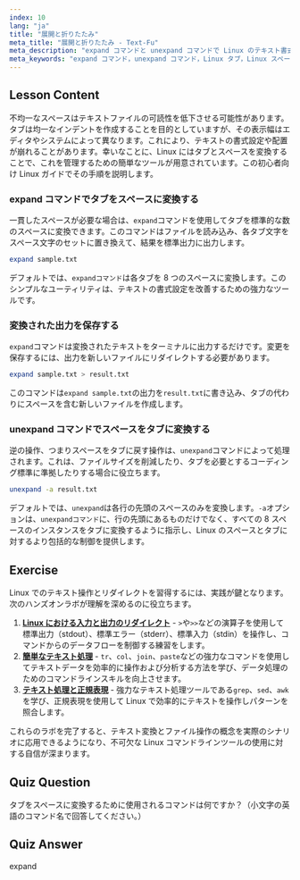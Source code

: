 ```yaml
---
index: 10
lang: "ja"
title: "展開と折りたたみ"
meta_title: "展開と折りたたみ - Text-Fu"
meta_description: "expand コマンドと unexpand コマンドで Linux のテキスト書式設定をマスターしましょう。タブをスペースに、スペースをタブに戻す方法を学び、一貫したファイルレイアウトを実現します。"
meta_keywords: "expand コマンド，unexpand コマンド，Linux タブ，Linux スペース，テキスト書式設定，Linux チュートリアル，初心者 Linux, Linux ガイド"
---
```


## Lesson Content

不均一なスペースはテキストファイルの可読性を低下させる可能性があります。タブは均一なインデントを作成することを目的としていますが、その表示幅はエディタやシステムによって異なります。これにより、テキストの書式設定や配置が崩れることがあります。幸いなことに、Linux にはタブとスペースを変換することで、これを管理するための簡単なツールが用意されています。この初心者向け Linux ガイドでその手順を説明します。

### expand コマンドでタブをスペースに変換する

一貫したスペースが必要な場合は、`expand`コマンドを使用してタブを標準的な数のスペースに変換できます。このコマンドはファイルを読み込み、各タブ文字をスペース文字のセットに置き換えて、結果を標準出力に出力します。

```bash
expand sample.txt
```

デフォルトでは、`expandコマンド`は各タブを 8 つのスペースに変換します。このシンプルなユーティリティは、テキストの書式設定を改善するための強力なツールです。

### 変換された出力を保存する

`expand`コマンドは変換されたテキストをターミナルに出力するだけです。変更を保存するには、出力を新しいファイルにリダイレクトする必要があります。

```bash
expand sample.txt > result.txt
```

このコマンドは`expand sample.txt`の出力を`result.txt`に書き込み、タブの代わりにスペースを含む新しいファイルを作成します。

### unexpand コマンドでスペースをタブに変換する

逆の操作、つまりスペースをタブに戻す操作は、`unexpand`コマンドによって処理されます。これは、ファイルサイズを削減したり、タブを必要とするコーディング標準に準拠したりする場合に役立ちます。

```bash
unexpand -a result.txt
```

デフォルトでは、`unexpand`は各行の先頭のスペースのみを変換します。`-a`オプションは、`unexpandコマンド`に、行の先頭にあるものだけでなく、すべての 8 スペースのインスタンスをタブに変換するように指示し、Linux のスペースとタブに対するより包括的な制御を提供します。

## Exercise

Linux でのテキスト操作とリダイレクトを習得するには、実践が鍵となります。次のハンズオンラボが理解を深めるのに役立ちます。

1. **[Linux における入力と出力のリダイレクト](https://labex.io/ja/labs/comptia-redirecting-input-and-output-in-linux-590840)** - `>`や`>>`などの演算子を使用して標準出力（stdout）、標準エラー（stderr）、標準入力（stdin）を操作し、コマンドからのデータフローを制御する練習をします。
2. **[簡単なテキスト処理](https://labex.io/ja/labs/linux-simple-text-processing-18004)** - `tr`、`col`、`join`、`paste`などの強力なコマンドを使用してテキストデータを効率的に操作および分析する方法を学び、データ処理のためのコマンドラインスキルを向上させます。
3. **[テキスト処理と正規表現](https://labex.io/ja/labs/linux-text-processing-and-regular-expressions-18003)** - 強力なテキスト処理ツールである`grep`、`sed`、`awk`を学び、正規表現を使用して Linux で効率的にテキストを操作しパターンを照合します。

これらのラボを完了すると、テキスト変換とファイル操作の概念を実際のシナリオに応用できるようになり、不可欠な Linux コマンドラインツールの使用に対する自信が深まります。

## Quiz Question

タブをスペースに変換するために使用されるコマンドは何ですか？（小文字の英語のコマンド名で回答してください。）

## Quiz Answer

expand
